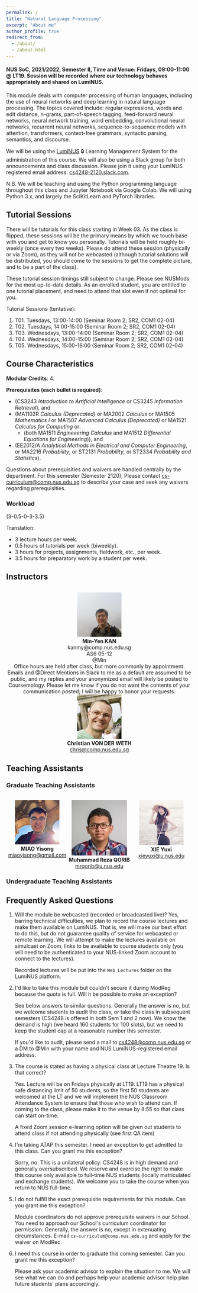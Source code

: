 ```yaml
---
permalink: /
title: "Natural Language Processing"
excerpt: "About me"
author_profile: true
redirect_from:
  - /about/
  - /about.html
---
```


#### NUS SoC, 2021/2022, Semester II, Time and Venue: Fridays, 09:00-11:00 @ LT19.  Session will be recorded where our technology behaves appropriately and shared on LumiNUS.

<!--
<P>&nbsp;
</P>
<P>&nbsp;
</P>
<P>&nbsp;
</P>
-->   

This module deals with computer processing of human languages, including the use of neural networks and deep learning in natural language processing. The topics covered include: regular expressions, words and edit distance, n-grams, part-of-speech tagging, feed-forward neural networks, neural network training, word embedding, convolutional neural networks, recurrent neural networks, sequence-to-sequence models with attention, transformers, context-free grammars, syntactic parsing, semantics, and discourse.

We will be using the [LumiNUS](https://luminus.nus.edu.sg/modules/7ed05d58-129e-4b4e-a9e3-22802fc6f8e8) 🔒 Learning Management System for the administration of this course.  We will also be using a Slack group for both announcements and class discussion.  Please join it using your LumiNUS registered email address: [cs4248-2120.slack.com](https://cs4248-2120.slack.com/).

N.B. We will be teaching and using the Python programming language throughout this class and Jupyter Notebook via Google Colab. We will using Python 3.x, and largely the SciKitLearn and PyTorch libraries.

## Tutorial Sessions

There will be tutorials for this class starting in Week 03. As the class is flipped, these sessions will be the primary means by which we touch base with you and get to know you personally.  Tutorials will be held roughly bi-weekly (once every two weeks).  Please do attend these session (physically or via Zoom), as they will not be webcasted (although tutorial solutions will be distributed, you should come to the sessions to get the complete picture, and to be a part of the class).

These tutorial session timings still subject to change. Please see NUSMods for the most up-to-date details. As an enrolled student, you are entitled to one tutorial placement, and need to attend that slot even if not optimal for you.

Tutorial Sessions (tentative):

1. T01. Tuesdays, 13:00-14:00 (Seminar Room 2; SR2, COM1 02-04)
2. T02. Tuesdays, 14:00-15:00 (Seminar Room 2; SR2, COM1 02-04)
3. T03. Wednesdays, 13:00-14:00 (Seminar Room 2; SR2, COM1 02-04)
4. T04. Wednesdays, 14:00-15:00 (Seminar Room 2; SR2, COM1 02-04)
4. T05. Wednesdays, 15:00-16:00 (Seminar Room 2; SR2, COM1 02-04)

## Course Characteristics

**Modular Credits**: 4.

**Prerequisites (each bullet is required)**:
* (CS3243 _Introduction to Artificial Intelligence_ or CS3245 _Information Retrieval_), and
* (MA1102R _Calculus (Deprecated)_ or MA2002 _Calculus_ or MA1505 _Mathematics I_ or MA1507 _Advanced Calculus (Deprecated)_ or MA1521 _Calculus for Computing_ or:
  * (both MA1511 _Engineeering Calculus_ and MA1512 _Differential Equations for Engineering_)), and
* (EE2012/A _Analytical Methods in Electrical and Computer Engineering_, or MA2216 _Probability_, or ST2131 _Probability_, or ST2334 _Probability and Statistics_).

Questions about prerequisities and waivers are handled centrally by the department. For this semester (Semester 2120), Please contact [cs-curriculum@comp.nus.edu.sg](mailto:cs-curriculum@comp.nus.edu.sg) to describe your case and seek any waivers regarding prerequisities.

### Workload

(3-0.5-0-3-3.5)

Translation:

* 3 lecture hours per week.
* 0.5 hours of tutorials per week (biweekly).
* 3 hours for projects, assignments, fieldwork, etc., per week.
* 3.5 hours for preparatory work by a student per week.

## Instructors

<div style="text-align:center; display:grid; grid-template-columns: 1fr; margin-top:30px;">

<div class="tutor__profile">
  <img src="images/kanmy.jpg"/>
  <div>
    <strong>Min-Yen KAN</strong><br/>
    <a href="mailto:kanmy@comp.nus.edu.sg" style="text-decoration:none"><i class="fas fa-envelope"></i> kanmy@comp.nus.edu.sg</a><br/>
    <i class="fas fa-building"></i> AS6 05-12<br/>
    <i class="fab fa-fw fa-inverse fa-slack"></i> @Min<br/>
    Office hours are held after class, but more commonly by appointment. Emails and @Direct Mentions in Slack to me as a default are assumed to be public, and my replies and your anonymized email will likely be posted to Coursemology. Please let me know if you do not want the contents of your communication posted; I will be happy to honor your requests.
  </div>

  <div class="tutor__profile">
  <!-- Ensure image is of appropriate square size 120px x 120px, and less than 10KB ideally -->
  <img src="images/chris-120.jpg"/><BR/>
  <strong>Christian VON DER WETH</strong>
  <BR/>
  <A HREF="mailto:chris@comp.nus.edu.sg">chris@comp.nus.edu.sg</A><BR/>
</div>  
</div>

</div>

## Teaching Assistants

<!-- Copy above tile from instructor -->

### Graduate Teaching Assistants

<div style="text-align:center; display:grid; grid-template-columns: 1fr 1fr 1fr; margin-top:30px;">

<div class="tutor__profile">
  <img src="images/yisong.png"/><BR/>
  <strong>MIAO Yisong</strong>
  <BR/>
 <A HREF="mailto:miaoyisong@gmail.com">miaoyisong@gmail.com</A><BR/>
</div>

<div class="tutor__profile">
  <img src="images/Reza.jpg"/><BR/>
  <strong>Muhammad Reza QORIB</strong>
  <BR/>
<A HREF="mailto:mrqorib@u.nus.edu">mrqorib@u.nus.edu</A><BR/>
</div>

<div class="tutor__profile">
  <img src="images/yuxi.png"/><BR/>
  <strong>XIE Yuxi</strong>
  <BR/>
<A HREF="mailto:xieyuxi@u.nus.edu">xieyuxi@u.nus.edu</A><BR/>
</div>

</div>

### Undergraduate Teaching Assistants

<!--
<div style="text-align:center; display:grid; grid-template-columns: 1fr 1fr 1fr; margin-top:30px;">

<div class="tutor__profile">
  <img src="images/rahul.jpg"/><BR/>
  <strong>Rahul BAID</strong>
  <BR/>
<A HREF="mailto:rahul.baid@u.nus.edu">rahul.baid@u.nus.edu</A><BR/>
</div>

<div class="tutor__profile">
  <img src="images/Shreyas.jpg"/><BR/>
  <strong>Shreyas KUTHANOOR PRAKASH</strong>
  <BR/>
<A HREF="mailto:shreyas@u.nus.edu">shreyas@u.nus.edu</A><BR/>
</div>

<div class="tutor__profile">
  <img src="images/Tianyang.jpg"/><BR/>
  <strong>ZHANG Tianyang</strong>
  <BR/>
<A HREF="mailto:zhang.tianyang@u.nus.edu">zhang.tianyang@u.nus.edu</A><BR/>
</div>

</div>
-->
## Frequently Asked Questions

1. Will the module be webcasted (recorded or broadcasted live)?
   Yes, barring technical difficulties, we plan to record the course lectures and make them available on LumiNUS.  That is, we will make our best effort to do this, but do not guarantee quality of service for webcasted or remote learning.  We will attempt to make the lectures available on simulcast on Zoom, links to be available to course students only (you will need to be authenticated to your NUS-linked Zoom account to connect to the lectures).

   Recorded lectures will be put into the `Web Lectures` folder on the LumiNUS platform.

2. I'd like to take this module but couldn't secure it during ModReg because the quota is full.  Will it be possible to make an exception?

   See below answers to similar questions.  Generally the answer is no, but we welcome students to audit the class, or take the class in subsequent semesters (CS4248 is offered in both Sem 1 and 2 now).  We know the demand is high (we heard 160 students for 100 slots), but we need to keep the student cap at a reasonable number this semester.  

   If you'd like to audit, please send a mail to cs4248@comp.nus.edu.sg or a DM to @Min with your name and NUS LumiNUS-registered email address.

3. The course is stated as having a physical class at Lecture Theatre 19.  Is that correct?

   Yes.  Lecture will be on Fridays physically at LT19.  LT19 has a physical safe distancing limit of 50 students, so the first 50 students are welcomed at the LT and we will implement the NUS Classroom Attendance System to ensure that those who wish to attend can.  If coming to the class, please make it to the venue by 8:55 so that class can start on-time.

   A fixed Zoom session e-learning option will be given out students to attend class if not attending physically (see first QA item)

4. I'm taking ATAP this semester.  I need an exception to get admitted to this class.  Can you grant me this exception?

   Sorry, no.  This is a unilateral policy.  CS4248 is in high demand and generally oversubscribed.  We reserve and exercise the right to make this course only available to full-time NUS students (locally matriculated and exchange students).  We welcome you to take the course when you return to NUS full-time.

5. I do not fulfill the exact prerequisite requirements for this module.  Can you grant me this exception?

   Module coordinators do not approve prerequisite waivers in our School.  You need to approach our School's curriculum coordinator for permission.  Generally, the answer is no, except in extenuating circumstances.  E-mail `cs-curriculum@comp.nus.edu.sg` and apply for the waiver on ModRec.

6. I need this course in order to graduate this coming semester.  Can you grant me this exception?

   Please ask your academic advisor to explain the situation to me.  We will see what we can do and perhaps help your academic advisor help plan future students' plans accordingly.
